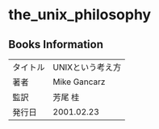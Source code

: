 # the_unix_philosophy

## Books Information

|          |                  |
| :------- | :--------------- |
| タイトル | UNIXという考え方 |
| 著者     | Mike Gancarz     |
| 監訳     | 芳尾 桂          |
| 発行日   | 2001.02.23       |